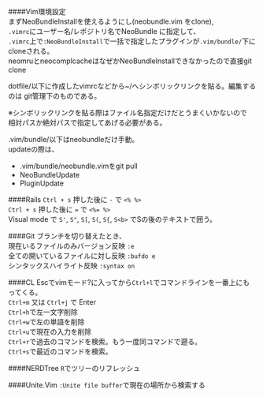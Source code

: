 ####Vim環境設定  
まずNeoBundleInstallを使えるようにし(neobundle.vim をclone),  
`.vimrc`にユーザー名/レポジトリ名でNeoBundle に指定して、  
`.vimrc`上で`:NeoBundleInstall`で一括で指定したプラグインが`.vim/bundle/`下にcloneされる。  
neomruとneocomplcacheはなぜかNeoBundleInstallできなかったので直接git clone  
  
dotfile/以下に作成したvimrcなどから~/へシンボリックリンクを貼る。編集するのは
git管理下のものである。  
  
※シンボリックリンクを貼る際はファイル名指定だけだとうまくいかないので  
相対パスか絶対パスで指定してあげる必要がある。  
  
.vim/bundle/以下はneobundleだけ手動。  
updateの際は、  
* .vim/bundle/neobundle.vimをgit pull  
* NeoBundleUpdate  
* PluginUpdate  
  
####Rails
`Ctrl + s` 押した後に `-` で `<% %>`  
`Ctrl + s` 押した後に `=` で `<%= %>`  
Visual mode で `S'`, `S"`, `S[`, `S(`, `S{`, `S<b>` でSの後のテキストで囲う。  
  
####Git
ブランチを切り替えたとき、  
現在いるファイルのみバージョン反映 `:e`  
全ての開いているファイルに対し反映 `:bufdo e`  
シンタックスハイライト反映 `:syntax on`  
  
####CL
Escでvimモード?に入ってから`Ctrl+l`でコマンドラインを一番上にもってくる。  
`Ctrl+m` 又は `Ctrl+j` で Enter  
`Ctrl+h`で左一文字削除  
`Ctrl+w`で左の単語を削除  
`Ctrl+u`で現在の入力を削除  
`Ctrl+r`で過去のコマンドを検索。もう一度同コマンドで遡る。  
`Ctrl+s`で最近のコマンドを検索。  
  
####NERDTree
`R`でツリーのリフレッシュ  
  
####Unite.Vim
`:Unite file buffer`で現在の場所から検索する  
  
